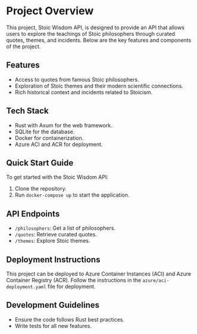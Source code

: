 # Project Overview

This project, Stoic Wisdom API, is designed to provide an API that allows users to explore the teachings of Stoic philosophers through curated quotes, themes, and incidents. Below are the key features and components of the project.

## Features
- Access to quotes from famous Stoic philosophers.
- Exploration of Stoic themes and their modern scientific connections.
- Rich historical context and incidents related to Stoicism.

## Tech Stack
- Rust with Axum for the web framework.
- SQLite for the database.
- Docker for containerization.
- Azure ACI and ACR for deployment.

## Quick Start Guide
To get started with the Stoic Wisdom API:
1. Clone the repository.
2. Run `docker-compose up` to start the application.

## API Endpoints
- `/philosophers`: Get a list of philosophers.
- `/quotes`: Retrieve curated quotes.
- `/themes`: Explore Stoic themes.

## Deployment Instructions
This project can be deployed to Azure Container Instances (ACI) and Azure Container Registry (ACR). Follow the instructions in the `azure/aci-deployment.yaml` file for deployment.

## Development Guidelines
- Ensure the code follows Rust best practices.
- Write tests for all new features.